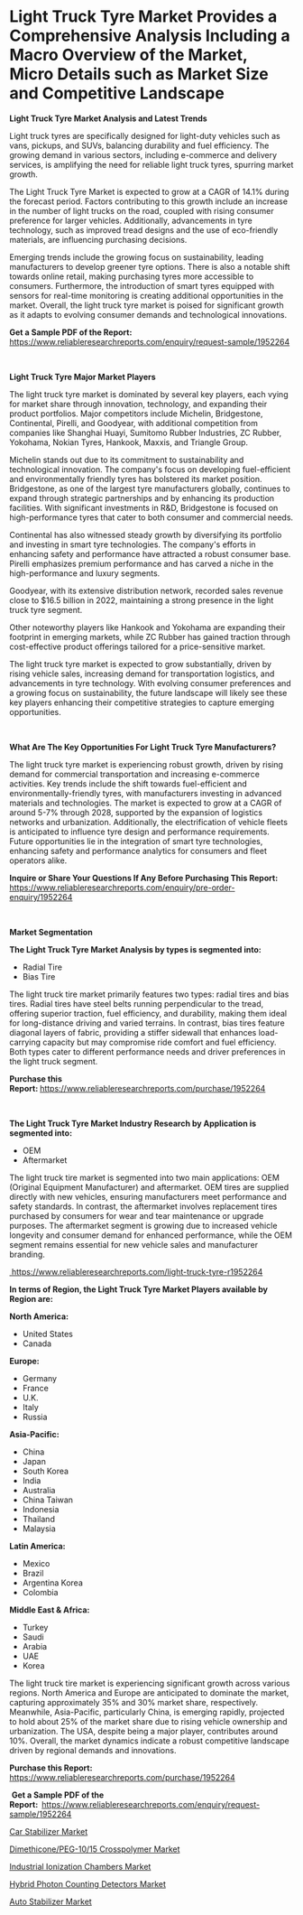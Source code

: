 <p><h1>Light Truck Tyre Market Provides a Comprehensive Analysis Including a Macro Overview of the Market, Micro Details such as Market Size and Competitive Landscape</h1></p><p><strong>Light Truck Tyre Market Analysis and Latest Trends</strong></p>
<p><p>Light truck tyres are specifically designed for light-duty vehicles such as vans, pickups, and SUVs, balancing durability and fuel efficiency. The growing demand in various sectors, including e-commerce and delivery services, is amplifying the need for reliable light truck tyres, spurring market growth.</p><p>The Light Truck Tyre Market is expected to grow at a CAGR of 14.1% during the forecast period. Factors contributing to this growth include an increase in the number of light trucks on the road, coupled with rising consumer preference for larger vehicles. Additionally, advancements in tyre technology, such as improved tread designs and the use of eco-friendly materials, are influencing purchasing decisions.</p><p>Emerging trends include the growing focus on sustainability, leading manufacturers to develop greener tyre options. There is also a notable shift towards online retail, making purchasing tyres more accessible to consumers. Furthermore, the introduction of smart tyres equipped with sensors for real-time monitoring is creating additional opportunities in the market. Overall, the light truck tyre market is poised for significant growth as it adapts to evolving consumer demands and technological innovations.</p></p>
<p><strong>Get a Sample PDF of the Report:&nbsp;</strong> <a href="https://www.reliableresearchreports.com/enquiry/request-sample/1952264?utm_campaign=31&utm_medium=2&utm_source=Github&utm_content=ia&utm_term=01112024&utm_id=light-truck-tyre">https://www.reliableresearchreports.com/enquiry/request-sample/1952264</a></p>
<p>&nbsp;</p>
<p><strong>Light Truck Tyre Major Market Players</strong></p>
<p><p>The light truck tyre market is dominated by several key players, each vying for market share through innovation, technology, and expanding their product portfolios. Major competitors include Michelin, Bridgestone, Continental, Pirelli, and Goodyear, with additional competition from companies like Shanghai Huayi, Sumitomo Rubber Industries, ZC Rubber, Yokohama, Nokian Tyres, Hankook, Maxxis, and Triangle Group.</p><p>Michelin stands out due to its commitment to sustainability and technological innovation. The company's focus on developing fuel-efficient and environmentally friendly tyres has bolstered its market position. Bridgestone, as one of the largest tyre manufacturers globally, continues to expand through strategic partnerships and by enhancing its production facilities. With significant investments in R&D, Bridgestone is focused on high-performance tyres that cater to both consumer and commercial needs.</p><p>Continental has also witnessed steady growth by diversifying its portfolio and investing in smart tyre technologies. The company's efforts in enhancing safety and performance have attracted a robust consumer base. Pirelli emphasizes premium performance and has carved a niche in the high-performance and luxury segments. </p><p>Goodyear, with its extensive distribution network, recorded sales revenue close to $16.5 billion in 2022, maintaining a strong presence in the light truck tyre segment.</p><p>Other noteworthy players like Hankook and Yokohama are expanding their footprint in emerging markets, while ZC Rubber has gained traction through cost-effective product offerings tailored for a price-sensitive market.</p><p>The light truck tyre market is expected to grow substantially, driven by rising vehicle sales, increasing demand for transportation logistics, and advancements in tyre technology. With evolving consumer preferences and a growing focus on sustainability, the future landscape will likely see these key players enhancing their competitive strategies to capture emerging opportunities.</p></p>
<p>&nbsp;</p>
<p><strong>What Are The Key Opportunities For Light Truck Tyre Manufacturers?</strong></p>
<p><p>The light truck tyre market is experiencing robust growth, driven by rising demand for commercial transportation and increasing e-commerce activities. Key trends include the shift towards fuel-efficient and environmentally-friendly tyres, with manufacturers investing in advanced materials and technologies. The market is expected to grow at a CAGR of around 5-7% through 2028, supported by the expansion of logistics networks and urbanization. Additionally, the electrification of vehicle fleets is anticipated to influence tyre design and performance requirements. Future opportunities lie in the integration of smart tyre technologies, enhancing safety and performance analytics for consumers and fleet operators alike.</p></p>
<p><strong>Inquire or Share Your Questions If Any Before Purchasing This Report:</strong> <a href="https://www.reliableresearchreports.com/enquiry/pre-order-enquiry/1952264?utm_campaign=31&utm_medium=2&utm_source=Github&utm_content=ia&utm_term=01112024&utm_id=light-truck-tyre">https://www.reliableresearchreports.com/enquiry/pre-order-enquiry/1952264</a></p>
<p>&nbsp;</p>
<p><strong>Market Segmentation</strong></p>
<p><strong>The Light Truck Tyre Market Analysis by types is segmented into:</strong></p>
<p><ul><li>Radial Tire</li><li>Bias Tire</li></ul></p>
<p><p>The light truck tire market primarily features two types: radial tires and bias tires. Radial tires have steel belts running perpendicular to the tread, offering superior traction, fuel efficiency, and durability, making them ideal for long-distance driving and varied terrains. In contrast, bias tires feature diagonal layers of fabric, providing a stiffer sidewall that enhances load-carrying capacity but may compromise ride comfort and fuel efficiency. Both types cater to different performance needs and driver preferences in the light truck segment.</p></p>
<p><strong>Purchase this Report:&nbsp;</strong><a href="https://www.reliableresearchreports.com/purchase/1952264?utm_campaign=31&utm_medium=2&utm_source=Github&utm_content=ia&utm_term=01112024&utm_id=light-truck-tyre">https://www.reliableresearchreports.com/purchase/1952264</a></p>
<p>&nbsp;</p>
<p><strong>The Light Truck Tyre Market Industry Research by Application is segmented into:</strong></p>
<p><ul><li>OEM</li><li>Aftermarket</li></ul></p>
<p><p>The light truck tire market is segmented into two main applications: OEM (Original Equipment Manufacturer) and aftermarket. OEM tires are supplied directly with new vehicles, ensuring manufacturers meet performance and safety standards. In contrast, the aftermarket involves replacement tires purchased by consumers for wear and tear maintenance or upgrade purposes. The aftermarket segment is growing due to increased vehicle longevity and consumer demand for enhanced performance, while the OEM segment remains essential for new vehicle sales and manufacturer branding.</p></p>
<p><a href="https://www.reliableresearchreports.com/light-truck-tyre-r1952264?utm_campaign=31&utm_medium=2&utm_source=Github&utm_content=ia&utm_term=01112024&utm_id=light-truck-tyre">&nbsp;https://www.reliableresearchreports.com/light-truck-tyre-r1952264</a></p>
<p><strong>In terms of Region, the Light Truck Tyre Market Players available by Region are:</strong></p>
<p>
    <p> <strong> North America: </strong>
        <ul>
            <li>United States</li>
            <li>Canada</li>
        </ul>
        </p> 
    <p> <strong> Europe: </strong>
        <ul>
            <li>Germany</li>
            <li>France</li>
            <li>U.K.</li>
            <li>Italy</li>
            <li>Russia</li>
        </ul>
        </p> 
    <p> <strong> Asia-Pacific: </strong>
        <ul>
            <li>China</li>
            <li>Japan</li>
            <li>South Korea</li>
            <li>India</li>
            <li>Australia</li>
            <li>China Taiwan</li>
            <li>Indonesia</li>
            <li>Thailand</li>
            <li>Malaysia</li>
        </ul>
        </p> 
    <p> <strong> Latin America: </strong>
        <ul>
            <li>Mexico</li>
            <li>Brazil</li>
            <li>Argentina Korea</li>
            <li>Colombia</li>
        </ul>
        </p> 
    <p> <strong> Middle East & Africa: </strong>
        <ul>
            <li>Turkey</li>
            <li>Saudi</li>
            <li>Arabia</li>
            <li>UAE</li>
            <li>Korea</li>
        </ul>
    </p>
    </p>
<p><p>The light truck tire market is experiencing significant growth across various regions. North America and Europe are anticipated to dominate the market, capturing approximately 35% and 30% market share, respectively. Meanwhile, Asia-Pacific, particularly China, is emerging rapidly, projected to hold about 25% of the market share due to rising vehicle ownership and urbanization. The USA, despite being a major player, contributes around 10%. Overall, the market dynamics indicate a robust competitive landscape driven by regional demands and innovations.</p></p>
<p><strong>Purchase this Report: </strong><a href="https://www.reliableresearchreports.com/purchase/1952264?utm_campaign=31&utm_medium=2&utm_source=Github&utm_content=ia&utm_term=01112024&utm_id=light-truck-tyre">https://www.reliableresearchreports.com/purchase/1952264</a></p>
<p>&nbsp;<strong>Get a Sample PDF of the Report:&nbsp;&nbsp;</strong><a href="https://www.reliableresearchreports.com/enquiry/request-sample/1952264?utm_campaign=31&utm_medium=2&utm_source=Github&utm_content=ia&utm_term=01112024&utm_id=light-truck-tyre">https://www.reliableresearchreports.com/enquiry/request-sample/1952264</a></p>
<p><strong></strong></p>
<p><p><a href="https://github.com/MonroeBullock54/Market-Research-Report-List-1/blob/main/car-stabilizer-market.md?utm_campaign=31&utm_medium=2&utm_source=Github&utm_content=ia&utm_term=01112024&utm_id=light-truck-tyre">Car Stabilizer Market</a></p><p><a href="https://www.linkedin.com/pulse/dimethiconepeg-1015-crosspolymer-industry-forecast-market-cj8ze?utm_campaign=31&utm_medium=2&utm_source=Github&utm_content=ia&utm_term=01112024&utm_id=light-truck-tyre">Dimethicone/PEG-10/15 Crosspolymer Market</a></p><p><a href="https://issuu.com/reportprime-2/docs/industrial-ionization-chambers-mark_a1e6246e5264ea?utm_campaign=31&utm_medium=2&utm_source=Github&utm_content=ia&utm_term=01112024&utm_id=light-truck-tyre">Industrial Ionization Chambers Market</a></p><p><a href="https://issuu.com/reportprime-2/docs/hybrid-photon-counting-detectors-ma_d5c4e25868500d?utm_campaign=31&utm_medium=2&utm_source=Github&utm_content=ia&utm_term=01112024&utm_id=light-truck-tyre">Hybrid Photon Counting Detectors Market</a></p><p><a href="https://github.com/cristy9x9bur/Market-Research-Report-List-1/blob/main/auto-stabilizer-market.md?utm_campaign=31&utm_medium=2&utm_source=Github&utm_content=ia&utm_term=01112024&utm_id=light-truck-tyre">Auto Stabilizer Market</a></p></p>